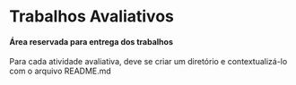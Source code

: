 # Trabalhos Avaliativos

#### Área reservada para entrega dos trabalhos

Para cada atividade avaliativa, deve se criar um diretório e contextualizá-lo com o arquivo README.md
